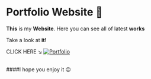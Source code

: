 # **Portfolio Website** 📱

**This** is my **Website**. Here you can see all of latest **works** 
<br />

Take a look at **it!** 
<br/>

CLICK HERE ↘
[![Portfolio](https://user-images.githubusercontent.com/94147847/150810368-af9c1e12-65ae-4698-bf1e-b596003083d6.png)](https://bumboobee.github.io/PersonalWebsite/)

<br />
####I hope you enjoy it 😉


